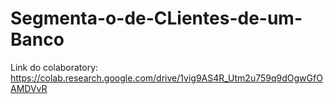 # Segmenta-o-de-CLientes-de-um-Banco 
Link do colaboratory: https://colab.research.google.com/drive/1vig9AS4R_Utm2u759q9dOgwGfOAMDVvR
